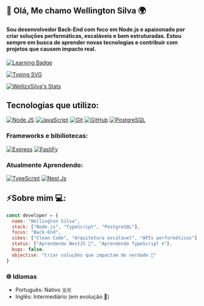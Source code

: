 ## 🔧 Olá, Me chamo Wellington Silva 🌍
#### Sou desenvolvedor Back-End com foco em Node.js e apaixonado por criar soluções performáticas, escaláveis e bem estruturadas. Estou sempre em busca de aprender novas tecnologias e contribuir com projetos que causem impacto real.
[![Learning Badge](https://img.shields.io/badge/Always%20learning-%F0%9F%94%8E-fff?style=for-the-badge)](https://github.com/WellizxSilva/WellizxSilva/)

[![Typing SVG](https://readme-typing-svg.herokuapp.com/?color=8A2BE2&lines=Desenvolvedor+Back-End;Em+busca+do+codigo+perfeito;sucess+=+true+🎯)](https://github.com/WellizxSilva/WellizxSilva/)


[![WellizxSilva's Stats](https://github-readme-stats.vercel.app/api?username=WellizxSilva&theme=midnight-purple&show_icons=true&hide_border=true&count_private=true&)](https://github.com/WellizxSilva/WellizxSilva/)



## Tecnologias que utilizo: 

[![Node JS](https://img.shields.io/badge/Node.js-5FA04E.svg?style=for-the-badge&logo=nodedotjs&logoColor=white)](https://github.com/WellizxSilva/WellizxSilva/)
[![JavaScript](https://img.shields.io/badge/JavaScript-F7DF1E.svg?style=for-the-badge&logo=JavaScript&logoColor=black)](https://github.com/WellizxSilva/WellizxSilva/)
[![Git](https://img.shields.io/badge/Git-F05032.svg?style=for-the-badge&logo=Git&logoColor=white)](https://github.com/WellizxSilva/WellizxSilva/)
[![GitHub](https://img.shields.io/badge/GitHub-181717.svg?style=for-the-badge&logo=GitHub&logoColor=white)](https://github.com/WellizxSilva/WellizxSilva/)
[![PostgreSQL](https://img.shields.io/badge/PostgreSQL-4169E1.svg?style=for-the-badge&logo=PostgreSQL&logoColor=white)](https://github.com/WellizxSilva/WellizxSilva/)

### Frameworks e bibiliotecas:
[![Express](https://img.shields.io/badge/Express-000000.svg?style=for-the-badge&logo=Express&logoColor=white)](https://github.com/WellizxSilva/WellizxSilva/)
[![FastiFy](https://img.shields.io/badge/Fastify-000000.svg?style=for-the-badge&logo=Fastify&logoColor=white)](https://github.com/WellizxSilva/WellizxSilva/)

### Atualmente Aprendendo: 
[![TypeScript](https://img.shields.io/badge/TypeScript-3178C6.svg?style=for-the-badge&logo=TypeScript&logoColor=white)](https://github.com/WellizxSilva/WellizxSilva/)
[![Nest Js](https://img.shields.io/badge/NestJS-E0234E.svg?style=for-the-badge&logo=NestJS&logoColor=white)](https://github.com/WellizxSilva/WellizxSilva/)


## ⚡Sobre mim 💻: 
```js
const developer = {
  name: "Wellington Silva",
  stack: ["Node.js", "TypeScript", "PostgreSQL"],
  focus: "Back-End",
  vibes: ["Clean Code", "Arquitetura escalável", "APIs performáticas"],
  status: ["Aprendendo NestJS 🚀", "Aprendendo TypeScript 🌀"],
  bugs: false,
  objective: "Criar soluções que impactam de verdade 🎯"
}
```

### 🌐 Idiomas
- Português: Nativo 🇧🇷
- Inglês: Intermediário (em evolução 🚀)

